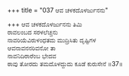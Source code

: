 +++
title = "037 ಆವ ಚಳಕದೊಳರ್ಜುನನು"

+++
ಆವ ಚಳಕದೊಳರ್ಜುನನು ತಿಮಿ   
ರಾವಲಂಬದ ಸರಳಲೆಚ್ಚನು   
ನಾವರಿಯೆವಿರುಳಂಧತಮ ಮುದ್ರಿಸಿತು ದೃಷ್ಟಿಗಳ   
ಆವನಾವನನರಿವನೋ ತಾ   
ನಾವನಿದಿರಾರೆಂಬ ಭೇದವ   
ಠಾವು ತೋರದು ತಮದೊಳದ್ದುದು ಕೂಡೆ ಕುರುಸೇನೆ      ॥37॥
